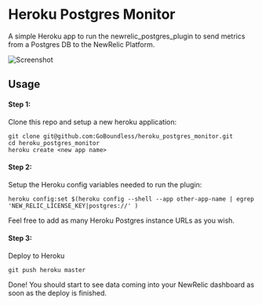 Heroku Postgres Monitor
========================

A simple Heroku app to run the newrelic_postgres_plugin to send metrics from a Postgres DB to the NewRelic Platform.

![Screenshot](https://raw.github.com/GoBoundless/heroku_postgres_monitor/master/screenshot.png "Screenshot")

Usage
------------------------

#### Step 1:
Clone this repo and setup a new heroku application:
```
git clone git@github.com:GoBoundless/heroku_postgres_monitor.git
cd heroku_postgres_monitor
heroku create <new app name>
```
#### Step 2:
Setup the Heroku config variables needed to run the plugin:

```
heroku config:set $(heroku config --shell --app other-app-name | egrep 'NEW_RELIC_LICENSE_KEY|postgres://' )
```

Feel free to add as many Heroku Postgres instance URLs as you wish.

#### Step 3:
Deploy to Heroku
```
git push heroku master
```

Done! You should start to see data coming into your NewRelic dashboard as soon as the deploy is finished.
